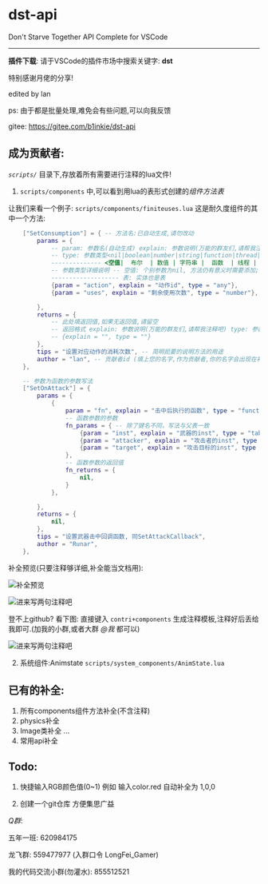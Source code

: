 # dst-api 

Don't Starve Together API Complete for VSCode

---

**插件下载**: 请于VSCode的插件市场中搜索关键字: **dst**

特别感谢月佬的分享!

edited by lan

ps: 由于都是批量处理,难免会有些问题,可以向我反馈

gitee:
https://gitee.com/b1inkie/dst-api

## 成为贡献者:

*`scripts/`* 目录下,存放着所有需要进行注释的lua文件!

1. `scripts/components` 中,可以看到用lua的表形式创建的*组件方法表*

让我们来看一个例子:
`scripts/components/finiteuses.lua`
这是耐久度组件的其中一个方法:
```lua
    ["SetConsumption"] = { -- 方法名:已自动生成,请勿改动
        params = {
            -- param: 参数名(自动生成) explain: 参数说明(万能的群友们,请帮我注释吧)
            -- type: 参数类型<nil|boolean|number|string|function|thread|table|any|Vector3>
            -------------- <空值|  布尔  | 数值 | 字符串 |  函数  | 线程 |  表 |不定|Vector3>
            -- 参数类型详细说明 -- 空值: 个别参数为nil, 方法仍有意义时需要添加; 
            ------------------- 表: 实体也是表
            {param = "action", explain = "动作id", type = "any"}, 
            {param = "uses", explain = "剩余使用次数", type = "number"},

        },
        returns = {
            -- 此处填返回值,如果无返回值,请留空
            -- 返回格式 explain: 参数说明(万能的群友们,请帮我注释吧) type: 参数类型
            -- {explain = "", type = ""}
        },
        tips = "设置对应动作的消耗次数", -- 简明扼要的说明方法的用途
        author = "lan", -- 贡献者id (填上您的名字,作为贡献者,你的名字会出现在补全提示中)
    },

    -- 参数为函数的参数写法
    ["SetOnAttack"] = {
        params = {
            {
                param = "fn", explain = "击中后执行的函数", type = "function", -- 当type中含有function时
                -- 函数参数的参数
                fn_params = { -- 除了键名不同，写法与父表一致
                    {param = "inst", explain = "武器的inst", type = "table"}, -- 实体也是表, 只需在explain中说明是什么表
                    {param = "attacker", explain = "攻击者的inst", type = "table"},
                    {param = "target", explain = "攻击目标的inst", type = "table"},
                },
                -- 函数参数的返回值
                fn_returns = {
                    nil,
                }
            },

        },
        returns = {
            nil,
        },
        tips = "设置武器击中回调函数, 同SetAttackCallback",
        author = "Runar",
    },

```

补全预览(只要注释够详细,补全能当文档用):

![补全预览](_images/preview_snippets.png)

![进来写两句注释吧](_images/soyo_01.png)

登不上github? 看下图:
直接键入 `contri+components` 生成注释模板,注释好后丢给我即可.(加我的小群,或者大群 *@我* 都可以)

![进来写两句注释吧](_images/contribute_hint.png)

2. 系统组件:Animstate `scripts/system_components/AnimState.lua`

## 已有的补全:

1. 所有components组件方法补全(不含注释)
2. physics补全
3. Image类补全
...
0. 常用api补全

## Todo:

1. 快捷输入RGB颜色值(0~1)
例如 输入color.red 自动补全为 1,0,0

0. 创建一个git仓库 方便集思广益

*Q群*:

五年一班: 620984175

龙飞群: 559477977 (入群口令 LongFei_Gamer)

我的代码交流小群(勿灌水): 855512521


